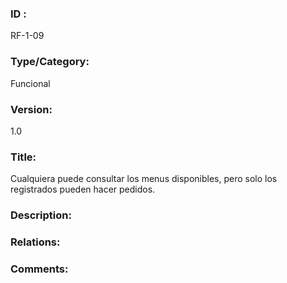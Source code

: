 ### ID : 
RF-1-09

### Type/Category:
Funcional

### Version:
1.0

### Title:
Cualquiera puede consultar los menus disponibles, pero solo los registrados pueden hacer pedidos.

### Description:

### Relations:


### Comments:
